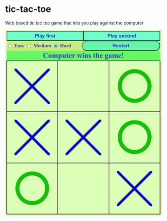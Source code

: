 # tic-tac-toe
Web based tic tac toe game that lets you play against the computer

![screenshot of the game](images/demo.png)
